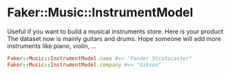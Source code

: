 # Faker::Music::InstrumentModel

Useful if you want to build a musical instruments store. Here is your product
The dataset now is mainly guitars and drums. Hope someone will add more instruments like piano, violin, ...

```ruby
Faker::Music::InstrumentModel.name #=> "Fender Stratocaster"
Faker::Music::InstrumentModel.company #=> "Gibson"
```
